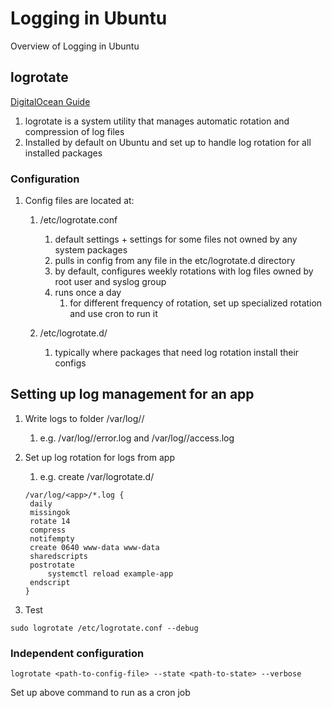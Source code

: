 # Logging in Ubuntu

Overview of Logging in Ubuntu

## logrotate

[DigitalOcean Guide](https://www.digitalocean.com/community/tutorials/how-to-manage-logfiles-with-logrotate-on-ubuntu-16-04)

1. logrotate is a system utility that manages automatic rotation and compression of log files
1. Installed by default on Ubuntu and set up to handle log rotation for all installed packages

### Configuration

1. Config files are located at:

   1. /etc/logrotate.conf

      1. default settings + settings for some files not owned by any system packages
      1. pulls in config from any file in the etc/logrotate.d directory
      1. by default, configures weekly rotations with log files owned by root user and syslog group
      1. runs once a day
         1. for different frequency of rotation, set up specialized rotation and use cron to run it

   1. /etc/logrotate.d/
      1. typically where packages that need log rotation install their configs

## Setting up log management for an app

1. Write logs to folder /var/log/<app>/
   1. e.g. /var/log/<app>/error.log and /var/log/<app>/access.log
1. Set up log rotation for logs from app

   1. e.g. create /var/logrotate.d/<app>

   ```shell
   /var/log/<app>/*.log {
    daily
    missingok
    rotate 14
    compress
    notifempty
    create 0640 www-data www-data
    sharedscripts
    postrotate
        systemctl reload example-app
    endscript
   }
   ```

1. Test

```shell
sudo logrotate /etc/logrotate.conf --debug
```

### Independent configuration

```shell
logrotate <path-to-config-file> --state <path-to-state> --verbose
```

Set up above command to run as a cron job
